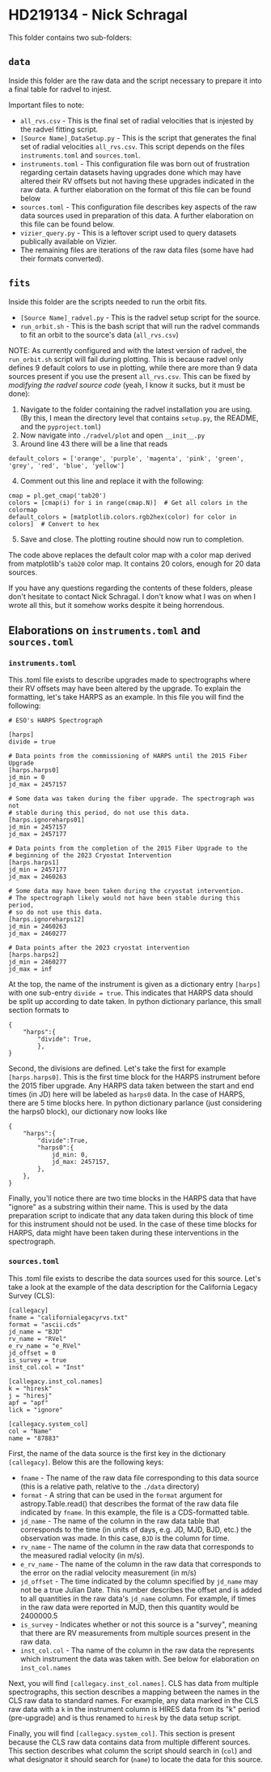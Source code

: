# HD219134 - Nick Schragal

This folder contains two sub-folders:

## `data`

Inside this folder are the raw data and the script necessary to prepare it into a final table for radvel to injest.

Important files to note:
- `all_rvs.csv` - This is the final set of radial velocities that is injested by the radvel fitting script.
- `[Source Name]_DataSetup.py` - This is the script that generates the final set of radial velocities `all_rvs.csv`. This script depends on the files `instruments.toml` and `sources.toml`.
- `instruments.toml` - This configuration file was born out of frustration regarding certain datasets having upgrades done which may have altered their RV offsets but not having these upgrades indicated in the raw data. A further elaboration on the format of this file can be found below
- `sources.toml` - This configuration file describes key aspects of the raw data sources used in preparation of this data. A further elaboration on this file can be found below.
- `vizier_query.py` - This is a leftover script used to query datasets publically available on Vizier.
- The remaining files are iterations of the raw data files (some have had their formats converted).

## `fits`

Inside this folder are the scripts needed to run the orbit fits.

- `[Source Name]_radvel.py` - This is the radvel setup script for the source.
- `run_orbit.sh` - This is the bash script that will run the radvel commands to fit an orbit to the source's data (`all_rvs.csv`)

NOTE: As currently configured and with the latest version of radvel, the `run_orbit.sh` script will fail during plotting. This is because radvel only defines 9 default colors to use in plotting, while there are more than 9 data sources present if you use the present `all_rvs.csv`. This can be fixed by *modifying the radvel source code* (yeah, I know it sucks, but it must be done):
1. Navigate to the folder containing the radvel installation you are using. (By this, I mean the directory level that contains `setup.py`, the README, and the `pyproject.toml`)
2. Now navigate into `./radvel/plot` and open `__init__.py`
3. Around line 43 there will be a line that reads
```
default_colors = ['orange', 'purple', 'magenta', 'pink', 'green', 'grey', 'red', 'blue', 'yellow']
```
4. Comment out this line and replace it with the following:
```
cmap = pl.get_cmap('tab20')
colors = [cmap(i) for i in range(cmap.N)]  # Get all colors in the colormap
default_colors = [matplotlib.colors.rgb2hex(color) for color in colors]  # Convert to hex
```
5. Save and close. The plotting routine should now run to completion.

The code above replaces the default color map with a color map derived from matplotlib's `tab20` color map. It contains 20 colors, enough for 20 data sources.

If you have any questions regarding the contents of these folders, please don't hesitate to contact Nick Schragal. I don't know what I was on when I wrote all this, but it somehow works despite it being horrendous.

## Elaborations on `instruments.toml` and `sources.toml`

### `instruments.toml`

This .toml file exists to describe upgrades made to spectrographs where their RV offsets may have been altered by the upgrade. To explain the formatting, let's take HARPS as an example. In this file you will find the following:
```
# ESO's HARPS Spectrograph

[harps]
divide = true

# Data points from the commissioning of HARPS until the 2015 Fiber Upgrade
[harps.harps0]
jd_min = 0
jd_max = 2457157

# Some data was taken during the fiber upgrade. The spectrograph was not
# stable during this period, do not use this data.
[harps.ignoreharps01]
jd_min = 2457157
jd_max = 2457177

# Data points from the completion of the 2015 Fiber Upgrade to the
# beginning of the 2023 Cryostat Intervention
[harps.harps1]
jd_min = 2457177
jd_max = 2460263

# Some data may have been taken during the cryostat intervention.
# The spectrograph likely would not have been stable during this period,
# so do not use this data.
[harps.ignoreharps12]
jd_min = 2460263
jd_max = 2460277

# Data points after the 2023 cryostat intervention
[harps.harps2]
jd_min = 2460277
jd_max = inf
```
At the top, the name of the instrument is given as a dictionary entry `[harps]` with one sub-entry `divide = true`. This indicates that HARPS data should be split up according to date taken. In python dictionary parlance, this small section formats to 
```
{
    "harps":{
        "divide": True,
        },
}
```

Second, the divisions are defined. Let's take the first for example `[harps.harps0]`. This is the first time block for the HARPS instrument before the 2015 fiber upgrade. Any HARPS data taken between the start and end times (in JD) here will be labeled as `harps0` data. In the case of HARPS, there are 5 time blocks here. In python dictionary parlance (just considering the harps0 block), our dictionary now looks like
```
{
    "harps":{
        "divide":True,
        "harps0":{
            jd_min: 0,
            jd_max: 2457157,
        },
    },
}
```

Finally, you'll notice there are two time blocks in the HARPS data that have "ignore" as a substring within their name. This is used by the data preparation script to indicate that any data taken during this block of time for this instrument should not be used. In the case of these time blocks for HARPS, data might have been taken during these interventions in the spectrograph.

### `sources.toml`

This .toml file exists to describe the data sources used for this source. Let's take a look at the example of the data description for the California Legacy Survey (CLS):

```
[callegacy]
fname = "californialegacyrvs.txt"
format = "ascii.cds"
jd_name = "BJD"
rv_name = "RVel"
e_rv_name = "e_RVel"
jd_offset = 0
is_survey = true
inst_col.col = "Inst"

[callegacy.inst_col.names]
k = "hiresk"
j = "hiresj"
apf = "apf"
lick = "ignore"

[callegacy.system_col]
col = "Name"
name = "87883"
```

First, the name of the data source is the first key in the dictionary `[callegacy]`. Below this are the following keys:
- `fname` - The name of the raw data file corresponding to this data source (this is a relative path, relative to the `./data` directory)
- `format` - A string that can be used in the `format` argument for astropy.Table.read() that describes the format of the raw data file indicated by `fname`. In this example, the file is a CDS-formatted table.
- `jd_name` - The name of the column in the raw data table that corresponds to the time (in units of days, e.g. JD, MJD, BJD, etc.) the observation was made. In this case, `BJD` is the column for time.
- `rv_name` - The name of the column in the raw data that corresponds to the measured radial velocity (in m/s).
- `e_rv_name` - The name of the column in the raw data that corresponds to the error on the radial velocity measurement (in m/s)
- `jd_offset` - The time indicated by the column specified by `jd_name` may not be a true Julian Date. This number describes the offset and is added to all quantities in the raw data's `jd_name` column. For example, if times in the raw data were reported in MJD, then this quantity would be 2400000.5
- `is_survey` - Indicates whether or not this source is a "survey", meaning that there are RV measurements from multiple sources present in the raw data.
- `inst_col.col` - Tha name of the column in the raw data the represents which instrument the data was taken with. See below for elaboration on `inst_col.names`

Next, you will find `[callegacy.inst_col.names]`. CLS has data from multiple spectrographs, this section describes a mapping between the names in the CLS raw data to standard names. For example, any data marked in the CLS raw data with a `k` in the instrument column is HIRES data from its "k" period (pre-upgrade) and is thus renamed to `hiresk` by the data setup script.

Finally, you will find `[callegacy.system_col]`. This section is present because the CLS raw data contains data from multiple different sources. This section describes what column the script should search in (`col`) and what designator it should search for (`name`) to locate the data for this source.